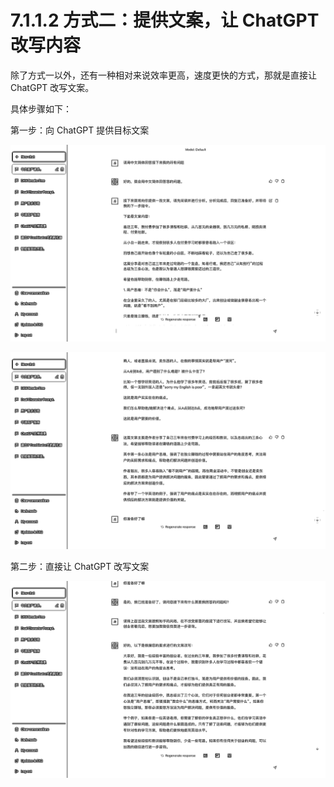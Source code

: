 # 7.1.1.2 方式二：提供文案，让 ChatGPT 改写内容

除了方式一以外，还有一种相对来说效率更高，速度更快的方式，那就是直接让 ChatGPT 改写文案。

具体步骤如下：

第一步：向 ChatGPT 提供目标文案

![](img/0d35ac2df3ecb200e7feff958da1494f.png)

![](img/14fa2f8526db7dde4c90609f53b67d3c.png)

第二步：直接让 ChatGPT 改写文案

![](img/4839901ac26210d00dc3148e1cfac67b.png)